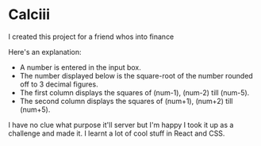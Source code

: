 # Calciii

I created this project for a friend whos into finance

Here's an explanation:
- A number is entered in the input box.
- The number displayed below is the square-root of the number rounded off to 3 decimal figures.
- The first column displays the squares of (num-1), (num-2) till (num-5).
- The second column displays the squares of (num+1), (num+2) till (num+5).

I have no clue what purpose it'll server but I'm happy I took it up as a challenge and made it. I learnt a lot of cool stuff in React and CSS.
